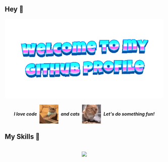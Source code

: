 ## Hey 👋

<div align="center">
	<img src="welcome-header.gif" alt="welcome to my github profile">
	<br>
	<br>
</div>

<i style="display: flex; justify-content: center; align-items: center;">
  <b>I love code</b>&nbsp;&nbsp;<img src="cat-typing.gif" alt="Cat Typing" width="60" height="60">&nbsp;&nbsp;<b>and cats</b>&nbsp;&nbsp;<img src="fresh-bro.gif" alt="Fresh Bro" width="60" height="60">&nbsp;&nbsp;<b>Let's do something fun!</b>
  <br>
  <br>
  <br>
</i>

## My Skills 👾

<p align="center">
  <br>
  <a href="https://skillicons.dev">
    <img src="https://skillicons.dev/icons?i=js,html,css,python,rust,go,vue,vite,pytorch,docker,kubernetes,terraform,postgres,redis,sqlite" />
  </a>
</p>

